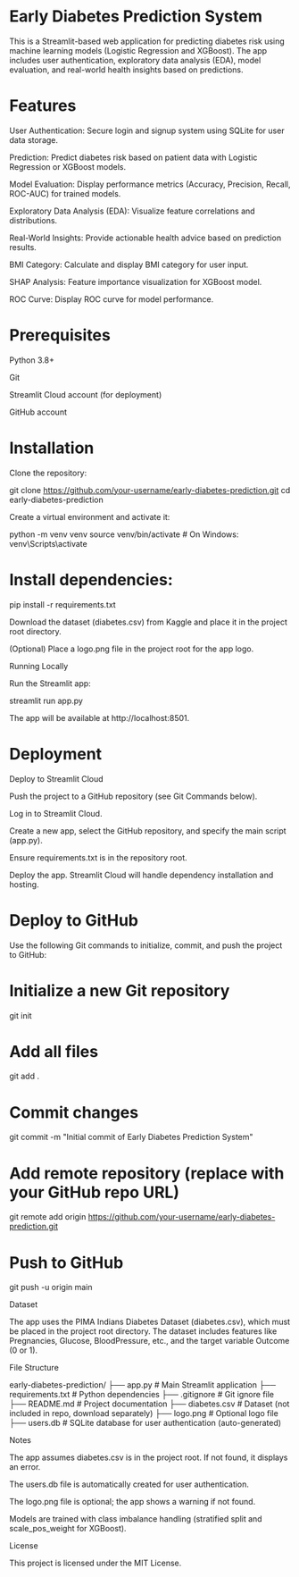 # Early Diabetes Prediction System

This is a Streamlit-based web application for predicting diabetes risk using machine learning models (Logistic Regression and XGBoost). The app includes user authentication, exploratory data analysis (EDA), model evaluation, and real-world health insights based on predictions.

# Features





User Authentication: Secure login and signup system using SQLite for user data storage.



Prediction: Predict diabetes risk based on patient data with Logistic Regression or XGBoost models.



Model Evaluation: Display performance metrics (Accuracy, Precision, Recall, ROC-AUC) for trained models.



Exploratory Data Analysis (EDA): Visualize feature correlations and distributions.



Real-World Insights: Provide actionable health advice based on prediction results.



BMI Category: Calculate and display BMI category for user input.



SHAP Analysis: Feature importance visualization for XGBoost model.



ROC Curve: Display ROC curve for model performance.

# Prerequisites





Python 3.8+



Git



Streamlit Cloud account (for deployment)



GitHub account

# Installation





Clone the repository:

git clone https://github.com/your-username/early-diabetes-prediction.git
cd early-diabetes-prediction



Create a virtual environment and activate it:

python -m venv venv
source venv/bin/activate  # On Windows: venv\Scripts\activate



# Install dependencies:

pip install -r requirements.txt



Download the dataset (diabetes.csv) from Kaggle and place it in the project root directory.



(Optional) Place a logo.png file in the project root for the app logo.

Running Locally

Run the Streamlit app:

streamlit run app.py

The app will be available at http://localhost:8501.

# Deployment

Deploy to Streamlit Cloud





Push the project to a GitHub repository (see Git Commands below).



Log in to Streamlit Cloud.



Create a new app, select the GitHub repository, and specify the main script (app.py).



Ensure requirements.txt is in the repository root.



Deploy the app. Streamlit Cloud will handle dependency installation and hosting.

# Deploy to GitHub

Use the following Git commands to initialize, commit, and push the project to GitHub:

# Initialize a new Git repository
git init

# Add all files
git add .

# Commit changes
git commit -m "Initial commit of Early Diabetes Prediction System"

# Add remote repository (replace with your GitHub repo URL)
git remote add origin https://github.com/your-username/early-diabetes-prediction.git

# Push to GitHub
git push -u origin main

Dataset

The app uses the PIMA Indians Diabetes Dataset (diabetes.csv), which must be placed in the project root directory. The dataset includes features like Pregnancies, Glucose, BloodPressure, etc., and the target variable Outcome (0 or 1).

File Structure

early-diabetes-prediction/
├── app.py              # Main Streamlit application
├── requirements.txt    # Python dependencies
├── .gitignore         # Git ignore file
├── README.md          # Project documentation
├── diabetes.csv       # Dataset (not included in repo, download separately)
├── logo.png           # Optional logo file
├── users.db           # SQLite database for user authentication (auto-generated)

Notes





The app assumes diabetes.csv is in the project root. If not found, it displays an error.



The users.db file is automatically created for user authentication.



The logo.png file is optional; the app shows a warning if not found.



Models are trained with class imbalance handling (stratified split and scale_pos_weight for XGBoost).

License

This project is licensed under the MIT License.